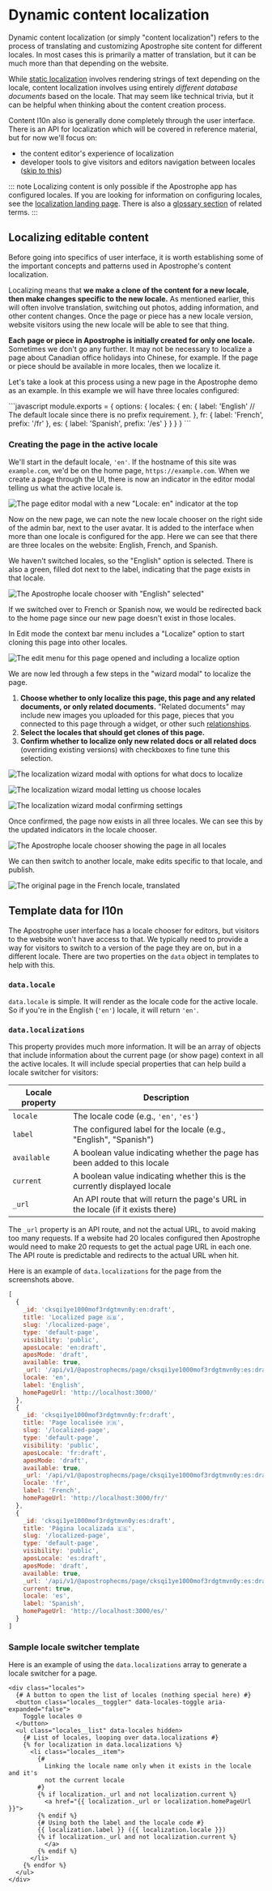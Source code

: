 # Dynamic content localization

Dynamic content localization (or simply "content localization") refers to the process of translating and customizing Apostrophe site content for different locales. In most cases this is primarily a matter of translation, but it can be much more than that depending on the website.

While [static localization](static.md) involves rendering strings of text depending on the locale, content localization involves using entirely *different database documents* based on the locale. That may seem like technical trivia, but it can be helpful when thinking about the content creation process.

<!-- TODO: Update when the l10n API reference is available. -->
Content l10n also is generally done completely through the user interface. There is an API for localization which will be covered in reference material, but for now we'll focus on:
- the content editor's experience of localization
- developer tools to give visitors and editors navigation between locales ([skip to this](#template-data-for-l10n))

::: note
Localizing content is only possible if the Apostrophe app has configured locales. If you are looking for information on configuring locales, see the [localization landing page](README.md#configuring-locales). There is also a [glossary section](/reference/glossary.md#localization-terms) of related terms.
:::

## Localizing editable content

Before going into specifics of user interface, it is worth establishing some of the important concepts and patterns used in Apostrophe's content localization.

Localizing means that **we make a clone of the content for a new locale, then make changes specific to the new locale.** As mentioned earlier, this will often involve translation, switching out photos, adding information, and other content changes. Once the page or piece has a new locale version, website visitors using the new locale will be able to see that thing.

**Each page or piece in Apostrophe is initially created for only one locale.** Sometimes we don't go any further. It may not be necessary to localize a page about Canadian office holidays into Chinese, for example. If the page or piece should be available in more locales, then we localize it.

Let's take a look at this process using a new page in the Apostrophe demo as an example. In this example we will have three locales configured:

<AposCodeBlock>
  ```javascript
    module.exports = {
      options: {
        locales: {
          en: {
            label: 'English'
            // The default locale since there is no prefix requirement.
          },
          fr: {
            label: 'French',
            prefix: '/fr'
          },
          es: {
            label: 'Spanish',
            prefix: '/es'
          }
        }
      }
    }
  ```
  <template v-slot:caption>
    modules/@apostrophecms/i18n/index.js
  </template>
</AposCodeBlock>

### Creating the page in the active locale

We'll start in the default locale, `'en'`. If the hostname of this site was `example.com`, we'd be on the home page, `https://example.com`. When we create a page through the UI, there is now an indicator in the editor modal telling us what the active locale is.

![The page editor modal with a new "Locale: en" indicator at the top](/images/l10n/locale-in-editor-modal.png)

Now on the new page, we can note the new locale chooser on the right side of the admin bar, next to the user avatar. It is added to the interface when more than one locale is configured for the app. Here we can see that there are three locales on the website: English, French, and Spanish.

We haven't switched locales, so the "English" option is selected. There is also a green, filled dot next to the label, indicating that the page exists in that locale.

![The Apostrophe locale chooser with "English" selected"](/images/l10n/locale-chooser-ui.png)

If we switched over to French or Spanish now, we would be redirected back to the home page since our new page doesn't exist in those locales.

In Edit mode the context bar menu includes a "Localize" option to start cloning this page into other locales.

![The edit menu for this page opened and including a localize option](/images/l10n/edit-mode-menu.png)

We are now led through a few steps in the "wizard modal" to localize the page.

1. **Choose whether to only localize this page, this page and any related documents, or only related documents.** "Related documents" may include new images you uploaded for this page, pieces that you connected to this page through a widget, or other such [relationships](/guide/relationships.md).
2. **Select the locales that should get clones of this page.**
3. **Confirm whether to localize only new related docs or all related docs** (overriding existing versions) with checkboxes to fine tune this selection.

![The localization wizard modal with options for what docs to localize](/images/l10n/step1.png)

![The localization wizard modal letting us choose locales](/images/l10n/step2.png)

![The localization wizard modal confirming settings](/images/l10n/step3.png)

Once confirmed, the page now exists in all three locales. We can see this by the updated indicators in the locale chooser.

![The Apostrophe locale chooser showing the page in all locales](/images/l10n/locale-chooser-updated.png)

We can then switch to another locale, make edits specific to that locale, and publish.

![The original page in the French locale, translated](/images/l10n/fr-localized-page.png)

## Template data for l10n

The Apostrophe user interface has a locale chooser for editors, but visitors to the website won't have access to that. We typically need to provide a way for visitors to switch to a version of the page they are on, but in a different locale. There are two properties on the `data` object in templates to help with this.

### `data.locale`

`data.locale` is simple. It will render as the locale code for the active locale. So if you're in the English (`'en'`) locale, it will return `'en'`.

### `data.localizations`

This property provides much more information. It will be an array of objects that include information about the current page (or show page) context in all the active locales. It will include special properties that can help build a locale switcher for visitors:

| Locale property | Description |
| ------- | ------- |
| `locale` | The locale code (e.g., `'en'`, `'es'`) |
| `label` | The configured label for the locale (e.g., "English", "Spanish") |
| `available` | A boolean value indicating whether the page has been added to this locale |
| `current` | A boolean value indicating whether this is the currently displayed locale |
| `_url` | An API route that will return the page's URL in the locale (if it exists there) |

The `_url` property is an API route, and not the actual URL, to avoid making too many requests. If a website had 20 locales configured then Apostrophe would need to make 20 requests to get the actual page URL in each one. The API route is predictable and redirects to the actual URL when hit.

Here is an example of `data.localizations` for the page from the screenshots above.

```javascript
[
  {
    _id: 'cksqi1ye1000mof3rdgtmvn0y:en:draft',
    title: 'Localized page 🇬🇧',
    slug: '/localized-page',
    type: 'default-page',
    visibility: 'public',
    aposLocale: 'en:draft',
    aposMode: 'draft',
    available: true,
    _url: '/api/v1/@apostrophecms/page/cksqi1ye1000mof3rdgtmvn0y:es:draft/locale/en',
    locale: 'en',
    label: 'English',
    homePageUrl: 'http://localhost:3000/'
  },
  {
    _id: 'cksqi1ye1000mof3rdgtmvn0y:fr:draft',
    title: 'Page localisée 🇫🇷',
    slug: '/localized-page',
    type: 'default-page',
    visibility: 'public',
    aposLocale: 'fr:draft',
    aposMode: 'draft',
    available: true,
    _url: '/api/v1/@apostrophecms/page/cksqi1ye1000mof3rdgtmvn0y:es:draft/locale/fr',
    locale: 'fr',
    label: 'French',
    homePageUrl: 'http://localhost:3000/fr/'
  },
  {
    _id: 'cksqi1ye1000mof3rdgtmvn0y:es:draft',
    title: 'Página localizada 🇪🇸',
    slug: '/localized-page',
    type: 'default-page',
    visibility: 'public',
    aposLocale: 'es:draft',
    aposMode: 'draft',
    available: true,
    _url: '/api/v1/@apostrophecms/page/cksqi1ye1000mof3rdgtmvn0y:es:draft/locale/es',
    current: true,
    locale: 'es',
    label: 'Spanish',
    homePageUrl: 'http://localhost:3000/es/'
  }
]
```

### Sample locale switcher template

Here is an example of using the `data.localizations` array to generate a locale switcher for a page.

```django
<div class="locales">
  {# A button to open the list of locales (nothing special here) #}
  <button class="locales__toggler" data-locales-toggle aria-expanded="false">
    Toggle locales 🌐
  </button>
  <ul class="locales__list" data-locales hidden>
    {# List of locales, looping over data.localizations #}
    {% for localization in data.localizations %}
      <li class="locales__item">
        {#
          Linking the locale name only when it exists in the locale and it's
          not the current locale
        #}
        {% if localization._url and not localization.current %}
          <a href="{{ localization._url or localization.homePageUrl }}">
        {% endif %}
        {# Using both the label and the locale code #}
        {{ localization.label }} ({{ localization.locale }})
        {% if localization._url and not localization.current %}
          </a>
        {% endif %}
      </li>
    {% endfor %}
  </ul>
</div>
```
